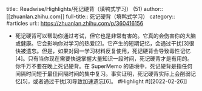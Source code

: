 title:: Readwise/Highlights/死记硬背（填鸭式学习） (51)
author:: [[zhuanlan.zhihu.com]]
full-title:: 死记硬背（填鸭式学习）
category:: #articles
url:: https://zhuanlan.zhihu.com/p/360416156

- 死记硬背可以帮助你通过考试，但它也是非常有害的。它真的会伤害你的大脑或健康。它会影响你对学习的热爱[2]。它产生的短期记忆，会通过干扰[3]很快被遗忘。但是，如果对同一学习材料反复使用，死记硬背会导致毒性记忆[4]。只有当你现在需要快速掌握大量知识一段时间，死记硬背才是有用的。你千万不要在晚上死记硬背。在 SuperMemo 的语境中，死记硬背是指任何间隔时间短于最佳间隔时间的集中复习。事实证明，死记硬背实际上会削弱记忆[5]，或者通过干扰[3]导致加速遗忘[6]。 #Highlight #[[2022-02-26]]